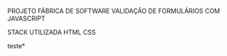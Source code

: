 PROJETO FÁBRICA DE SOFTWARE VALIDAÇÃO DE FORMULÁRIOS COM JAVASCRIPT


STACK UTILIZADA
HTML
CSS



teste*